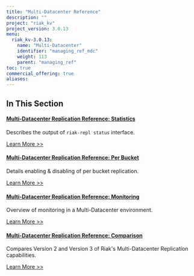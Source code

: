 ```yaml
---
title: "Multi-Datacenter Reference"
description: ""
project: "riak_kv"
project_version: 3.0.13
menu:
  riak_kv-3.0.13:
    name: "Multi-Datacenter"
    identifier: "managing_ref_mdc"
    weight: 113
    parent: "managing_ref"
toc: true
commercial_offering: true
aliases:
---
```


[ref mdc stats]: ./statistics
[ref mdc per bucket]: ./per-bucket-replication
[ref mdc monitor]: ./monitoring
[ref mdc comparison]: ./comparison

## In This Section

#### [Multi-Datacenter Replication Reference: Statistics][ref mdc stats]

Describes the output of `riak-repl status` interface.

[Learn More >>][ref mdc stats]

#### [Multi-Datacenter Replication Reference: Per Bucket][ref mdc per bucket]

Details enabling & disabling of per bucket replication.

[Learn More >>][ref mdc per bucket]

#### [Multi-Datacenter Replication Reference: Monitoring][ref mdc monitor]

Overview of monitoring in a Multi-Datacenter environment.

[Learn More >>][ref mdc monitor]

#### [Multi-Datacenter Replication Reference: Comparison][ref mdc comparison]

Compares Version 2 and Version 3 of Riak's Multi-Datacenter Replication capabilities.

[Learn More >>][ref mdc comparison]


